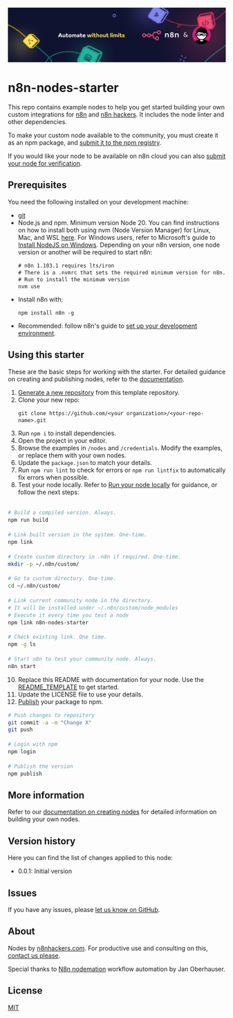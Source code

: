![Banner image](images/n8n-and-n8nhackers.png)

# n8n-nodes-starter

This repo contains example nodes to help you get started building your own custom integrations for [n8n](https://n8n.io) and [n8n hackers](https://n8nhackers.com). It includes the node linter and other dependencies.

To make your custom node available to the community, you must create it as an npm package, and [submit it to the npm registry](https://docs.npmjs.com/packages-and-modules/contributing-packages-to-the-registry).

If you would like your node to be available on n8n cloud you can also [submit your node for verification](https://docs.n8n.io/integrations/creating-nodes/deploy/submit-community-nodes/).

## Prerequisites

You need the following installed on your development machine:

* [git](https://git-scm.com/downloads)
* Node.js and npm. Minimum version Node 20. You can find instructions on how to install both using nvm (Node Version Manager) for Linux, Mac, and WSL [here](https://github.com/nvm-sh/nvm). For Windows users, refer to Microsoft's guide to [Install NodeJS on Windows](https://docs.microsoft.com/en-us/windows/dev-environment/javascript/nodejs-on-windows). Depending on your n8n version, one node version or another will be required to start n8n: 
	```
	# n8n 1.103.1 requires lts/iron
	# There is a .nvmrc that sets the required minimum version for n8n.
	# Run to install the minimum version
	nvm use
	```
* Install n8n with:
  ```
  npm install n8n -g
  ```
* Recommended: follow n8n's guide to [set up your development environment](https://docs.n8n.io/integrations/creating-nodes/build/node-development-environment/).

## Using this starter

These are the basic steps for working with the starter. For detailed guidance on creating and publishing nodes, refer to the [documentation](https://docs.n8n.io/integrations/creating-nodes/).

1. [Generate a new repository](https://github.com/n8nhackers/n8n-nodes-starter/generate) from this template repository.
2. Clone your new repo:
   ```
   git clone https://github.com/<your organization>/<your-repo-name>.git
   ```
3. Run `npm i` to install dependencies.
4. Open the project in your editor.
5. Browse the examples in `/nodes` and `/credentials`. Modify the examples, or replace them with your own nodes.
6. Update the `package.json` to match your details.
7. Run `npm run lint` to check for errors or `npm run lintfix` to automatically fix errors when possible.
8. Test your node locally. Refer to [Run your node locally](https://docs.n8n.io/integrations/creating-nodes/test/run-node-locally/) for guidance, or follow the next steps:
```sh

# Build a compiled version. Always.
npm run build

# Link built version in the system. One-time.
npm link

# Create custom directory in .n8n if required. One-time.
mkdir -p ~/.n8n/custom/

# Go to custom directory. One-time.
cd ~/.n8n/custom/

# Link current community node in the directory. 
# It will be installed under ~/.n8n/custom/node_modules
# Execute it every time you test a node
npm link n8n-nodes-starter

# Check existing link. One time.
npm -g ls

# Start n8n to test your community node. Always.
n8n start
```
10. Replace this README with documentation for your node. Use the [README_TEMPLATE](README_TEMPLATE.md) to get started.
10. Update the LICENSE file to use your details.
11. [Publish](https://docs.npmjs.com/packages-and-modules/contributing-packages-to-the-registry) your package to npm.
```sh
# Push changes to repository
git commit -a -m "Change X"
git push

# Login with npm
npm login

# Publish the version
npm publish
```

## More information

Refer to our [documentation on creating nodes](https://docs.n8n.io/integrations/creating-nodes/) for detailed information on building your own nodes.

## Version history

Here you can find the list of changes applied to this node:
- 0.0.1: Initial version

## Issues

If you have any issues, please [let us know on GitHub](https://github.com/n8nhackers/n8n-nodes-brightdata/issues).

## About

Nodes by [n8nhackers.com](https://n8nhackers.com). For productive use and consulting on this, [contact us please](mailto:support@n8nhackers.com).

Special thanks to [N8n nodemation](https://n8n.io) workflow automation by Jan Oberhauser.

## License

[MIT](https://github.com/n8n-io/n8n-nodes-starter/blob/master/LICENSE.md)

